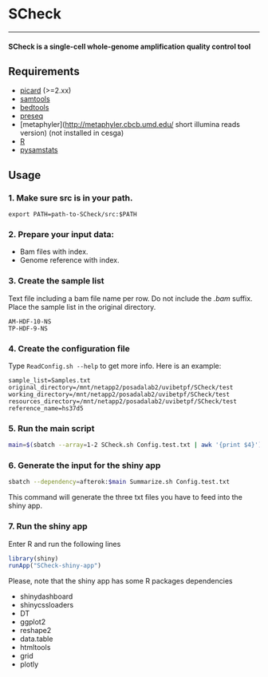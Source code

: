 # SCheck

--------

#### SCheck is a single-cell whole-genome amplification quality control tool  
  
## Requirements

<!-- I still do not know the version requirements -->

* [picard](http://broadinstitute.github.io/picard/) (>=2.xx)
* [samtools](http://samtools.sourceforge.net/)
* [bedtools](http://bedtools.readthedocs.io/en/latest/content/tools/coverage.html)
* [preseq](http://smithlabresearch.org/software/preseq/)
* [metaphyler](http://metaphyler.cbcb.umd.edu/ short illumina reads version) (not installed in cesga)
* [R](https://www.r-project.org/)
* [pysamstats]()

## Usage

### 1. Make sure src is in your path.

`export PATH=path-to-SCheck/src:$PATH`

### 2. Prepare your input data:
  - Bam files with index.  
  - Genome reference with index.

### 3. Create the sample list

Text file including a bam file name per row. Do not include the *.bam* suffix. Place the sample list in the original directory.

```
AM-HDF-10-NS
TP-HDF-9-NS
```

### 4. Create the configuration file

Type `ReadConfig.sh --help` to get more info. 
Here is an example:
  
```
sample_list=Samples.txt
original_directory=/mnt/netapp2/posadalab2/uvibetpf/SCheck/test
working_directory=/mnt/netapp2/posadalab2/uvibetpf/SCheck/test
resources_directory=/mnt/netapp2/posadalab2/uvibetpf/SCheck/test
reference_name=hs37d5
```

### 5. Run the main script


```bash
main=$(sbatch --array=1-2 SCheck.sh Config.test.txt | awk '{print $4}')
```

### 6. Generate the input for the shiny app

```bash
sbatch --dependency=afterok:$main Summarize.sh Config.test.txt
```
This command will generate the three txt files you have to feed into the shiny app.

### 7. Run the shiny app

Enter R and run the following lines

```r
library(shiny)
runApp("SCheck-shiny-app")
```

Please, note that the shiny app has some R packages dependencies

<!-- still have to check whether they have been use after having modified the code. -->

* shinydashboard
* shinycssloaders
* DT
* ggplot2
* reshape2
* data.table
* htmltools
* grid
* plotly
